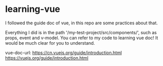 # learning-vue
I followed the guide doc of vue, in this repo are some practices about that.

Everything I did is in the path '/my-test-project/src/components/', such as props, event and v-model.
You can refer to my code to learning vue doc! It would be much clear for you to understand.

vue-doc-url:
https://cn.vuejs.org/guide/introduction.html
https://vuejs.org/guide/introduction.html
